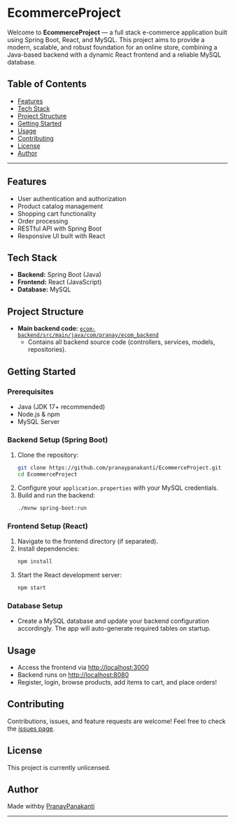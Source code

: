 # EcommerceProject

Welcome to **EcommerceProject** — a full stack e-commerce application built using Spring Boot, React, and MySQL. This project aims to provide a modern, scalable, and robust foundation for an online store, combining a Java-based backend with a dynamic React frontend and a reliable MySQL database.

## Table of Contents
- [Features](#features)
- [Tech Stack](#tech-stack)
- [Project Structure](#project-structure)
- [Getting Started](#getting-started)
- [Usage](#usage)
- [Contributing](#contributing)
- [License](#license)
- [Author](#author)

---

## Features

- User authentication and authorization
- Product catalog management
- Shopping cart functionality
- Order processing
- RESTful API with Spring Boot
- Responsive UI built with React

## Tech Stack

- **Backend:** Spring Boot (Java)
- **Frontend:** React (JavaScript)
- **Database:** MySQL

## Project Structure

- **Main backend code:** [`ecom-backend/src/main/java/com/pranay/ecom_backend`](ecom-backend/src/main/java/com/pranay/ecom_backend)
    - Contains all backend source code (controllers, services, models, repositories).

## Getting Started

### Prerequisites
- Java (JDK 17+ recommended)
- Node.js & npm
- MySQL Server

### Backend Setup (Spring Boot)
1. Clone the repository:
    ```bash
    git clone https://github.com/pranaypanakanti/EcommerceProject.git
    cd EcommerceProject
    ```
2. Configure your `application.properties` with your MySQL credentials.
3. Build and run the backend:
    ```bash
    ./mvnw spring-boot:run
    ```

### Frontend Setup (React)
1. Navigate to the frontend directory (if separated).
2. Install dependencies:
    ```bash
    npm install
    ```
3. Start the React development server:
    ```bash
    npm start
    ```

### Database Setup
- Create a MySQL database and update your backend configuration accordingly. The app will auto-generate required tables on startup.

## Usage

- Access the frontend via [http://localhost:3000](http://localhost:3000)
- Backend runs on [http://localhost:8080](http://localhost:8080)
- Register, login, browse products, add items to cart, and place orders!

## Contributing

Contributions, issues, and feature requests are welcome! Feel free to check the [issues page](https://github.com/pranaypanakanti/EcommerceProject/issues).

## License

This project is currently unlicensed.

## Author

Made withby [PranayPanakanti](https://github.com/pranaypanakanti)

---
